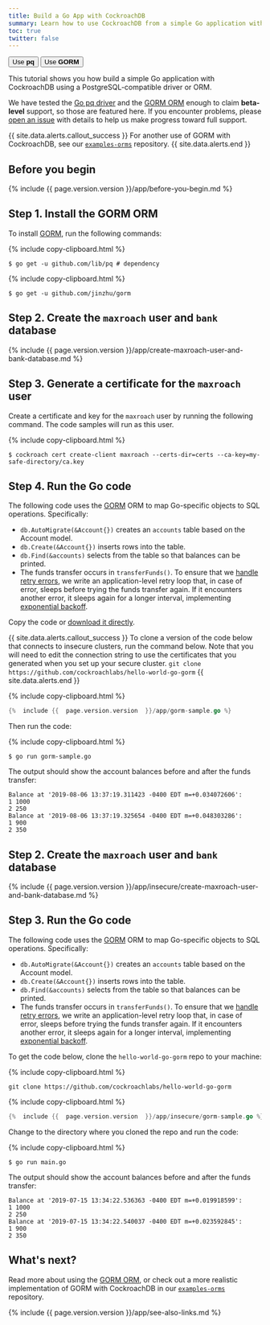 ```yaml
---
title: Build a Go App with CockroachDB
summary: Learn how to use CockroachDB from a simple Go application with the GORM ORM.
toc: true
twitter: false
---
```


<div class="filters filters-big clearfix">
    <a href="build-a-go-app-with-cockroachdb.html"><button class="filter-button">Use <strong>pq</strong></button></a>
    <a href="build-a-go-app-with-cockroachdb-gorm.html"><button class="filter-button current">Use <strong>GORM</strong></button></a>
</div>

This tutorial shows you how build a simple Go application with CockroachDB using a PostgreSQL-compatible driver or ORM.

We have tested the [Go pq driver](https://godoc.org/github.com/lib/pq) and the [GORM ORM](http://gorm.io) enough to claim **beta-level** support, so those are featured here. If you encounter problems, please [open an issue](https://github.com/cockroachdb/cockroach/issues/new) with details to help us make progress toward full support.

{{ site.data.alerts.callout_success }}
For another use of GORM with CockroachDB, see our [`examples-orms`](https://github.com/cockroachdb/examples-orms) repository.
{{ site.data.alerts.end }}

## Before you begin

{%  include {{ page.version.version }}/app/before-you-begin.md %}

## Step 1. Install the GORM ORM

To install [GORM](http://gorm.io), run the following commands:

{%  include copy-clipboard.html %}
~~~ shell
$ go get -u github.com/lib/pq # dependency
~~~

{%  include copy-clipboard.html %}
~~~ shell
$ go get -u github.com/jinzhu/gorm
~~~

<section class="filter-content" markdown="1" data-scope="secure">

## Step 2. Create the `maxroach` user and `bank` database

{%  include {{ page.version.version }}/app/create-maxroach-user-and-bank-database.md %}

## Step 3. Generate a certificate for the `maxroach` user

Create a certificate and key for the `maxroach` user by running the following command. The code samples will run as this user.

{%  include copy-clipboard.html %}
~~~ shell
$ cockroach cert create-client maxroach --certs-dir=certs --ca-key=my-safe-directory/ca.key
~~~

## Step 4. Run the Go code

The following code uses the [GORM](http://gorm.io) ORM to map Go-specific objects to SQL operations. Specifically:

- `db.AutoMigrate(&Account{})` creates an `accounts` table based on the Account model.
- `db.Create(&Account{})` inserts rows into the table.
- `db.Find(&accounts)` selects from the table so that balances can be printed.
- The funds transfer occurs in `transferFunds()`. To ensure that we [handle retry errors](transactions.html#client-side-intervention), we write an application-level retry loop that, in case of error, sleeps before trying the funds transfer again. If it encounters another error, it sleeps again for a longer interval, implementing [exponential backoff](https://en.wikipedia.org/wiki/Exponential_backoff).

Copy the code or
<a href="https://raw.githubusercontent.com/cockroachdb/docs/master/_includes/{{  page.version.version  }}/app/gorm-sample.go" download>download it directly</a>.

{{ site.data.alerts.callout_success }}
To clone a version of the code below that connects to insecure clusters, run the command below. Note that you will need to edit the connection string to use the certificates that you generated when you set up your secure cluster.
`git clone https://github.com/cockroachlabs/hello-world-go-gorm`
{{ site.data.alerts.end }}

{%  include copy-clipboard.html %}
~~~ go
{%  include {{  page.version.version  }}/app/gorm-sample.go %}
~~~

Then run the code:

{%  include copy-clipboard.html %}
~~~ shell
$ go run gorm-sample.go
~~~

The output should show the account balances before and after the funds transfer:

~~~ shell
Balance at '2019-08-06 13:37:19.311423 -0400 EDT m=+0.034072606':
1 1000
2 250
Balance at '2019-08-06 13:37:19.325654 -0400 EDT m=+0.048303286':
1 900
2 350
~~~

</section>

<section class="filter-content" markdown="1" data-scope="insecure">

## Step 2. Create the `maxroach` user and `bank` database

{%  include {{ page.version.version }}/app/insecure/create-maxroach-user-and-bank-database.md %}

## Step 3. Run the Go code

The following code uses the [GORM](http://gorm.io) ORM to map Go-specific objects to SQL operations. Specifically:

- `db.AutoMigrate(&Account{})` creates an `accounts` table based on the Account model.
- `db.Create(&Account{})` inserts rows into the table.
- `db.Find(&accounts)` selects from the table so that balances can be printed.
- The funds transfer occurs in `transferFunds()`. To ensure that we [handle retry errors](transactions.html#client-side-intervention), we write an application-level retry loop that, in case of error, sleeps before trying the funds transfer again. If it encounters another error, it sleeps again for a longer interval, implementing [exponential backoff](https://en.wikipedia.org/wiki/Exponential_backoff).

To get the code below, clone the `hello-world-go-gorm` repo to your machine:

{%  include copy-clipboard.html %}
~~~ shell
git clone https://github.com/cockroachlabs/hello-world-go-gorm
~~~

{%  include copy-clipboard.html %}
~~~ go
{%  include {{  page.version.version  }}/app/insecure/gorm-sample.go %}
~~~

Change to the directory where you cloned the repo and run the code:

{%  include copy-clipboard.html %}
~~~ shell
$ go run main.go
~~~

The output should show the account balances before and after the funds transfer:

~~~ shell
Balance at '2019-07-15 13:34:22.536363 -0400 EDT m=+0.019918599':
1 1000
2 250
Balance at '2019-07-15 13:34:22.540037 -0400 EDT m=+0.023592845':
1 900
2 350
~~~

</section>

## What's next?

Read more about using the [GORM ORM](http://gorm.io), or check out a more realistic implementation of GORM with CockroachDB in our [`examples-orms`](https://github.com/cockroachdb/examples-orms) repository.

{%  include {{  page.version.version  }}/app/see-also-links.md %}

